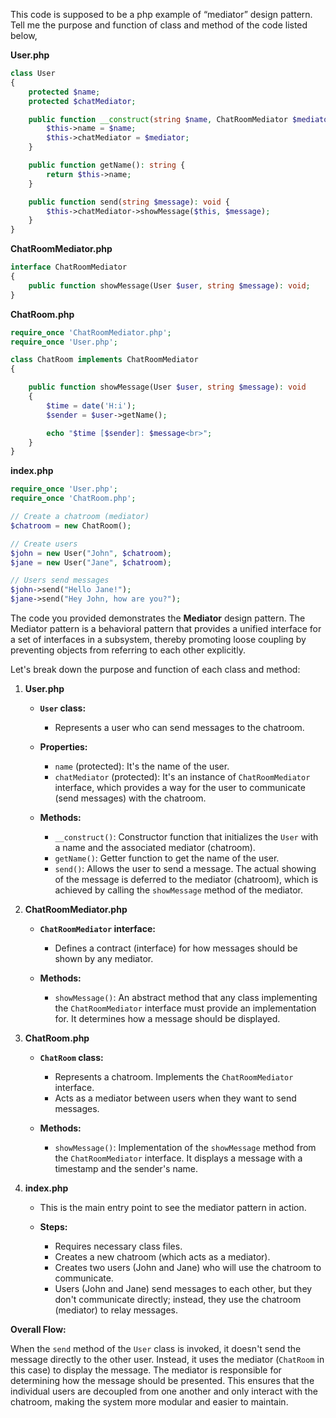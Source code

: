 This code is supposed to be a php example of “mediator” design pattern. Tell me the purpose and function of class and method of the code listed below,

**User.php**

```php
class User
{
    protected $name;
    protected $chatMediator;

    public function __construct(string $name, ChatRoomMediator $mediator) {
        $this->name = $name;
        $this->chatMediator = $mediator;
    }

    public function getName(): string {
        return $this->name;
    }

    public function send(string $message): void {
        $this->chatMediator->showMessage($this, $message);
    }
}
```

**ChatRoomMediator.php**

```php
interface ChatRoomMediator
{
    public function showMessage(User $user, string $message): void;
}
```


**ChatRoom.php**

```php
require_once 'ChatRoomMediator.php';
require_once 'User.php';

class ChatRoom implements ChatRoomMediator
{

    public function showMessage(User $user, string $message): void
    {
        $time = date('H:i');
        $sender = $user->getName();

        echo "$time [$sender]: $message<br>";
    }
}
```

**index.php**

```php
require_once 'User.php';
require_once 'ChatRoom.php';

// Create a chatroom (mediator)
$chatroom = new ChatRoom();

// Create users
$john = new User("John", $chatroom);
$jane = new User("Jane", $chatroom);

// Users send messages
$john->send("Hello Jane!");
$jane->send("Hey John, how are you?");
```


The code you provided demonstrates the **Mediator** design pattern. The Mediator pattern is a behavioral pattern that provides a unified interface for a set of interfaces in a subsystem, thereby promoting loose coupling by preventing objects from referring to each other explicitly.

Let's break down the purpose and function of each class and method:

1. **User.php**

    - **`User` class:**
        - Represents a user who can send messages to the chatroom.
        
    - **Properties:**
        - `name` (protected): It's the name of the user.
        - `chatMediator` (protected): It's an instance of `ChatRoomMediator` interface, which provides a way for the user to communicate (send messages) with the chatroom.
        
    - **Methods:**
        - `__construct()`: Constructor function that initializes the `User` with a name and the associated mediator (chatroom).
        - `getName()`: Getter function to get the name of the user.
        - `send()`: Allows the user to send a message. The actual showing of the message is deferred to the mediator (chatroom), which is achieved by calling the `showMessage` method of the mediator.
        
2. **ChatRoomMediator.php**

    - **`ChatRoomMediator` interface:**
        - Defines a contract (interface) for how messages should be shown by any mediator.
        
    - **Methods:**
        - `showMessage()`: An abstract method that any class implementing the `ChatRoomMediator` interface must provide an implementation for. It determines how a message should be displayed.

3. **ChatRoom.php**

    - **`ChatRoom` class:**
        - Represents a chatroom. Implements the `ChatRoomMediator` interface.
        - Acts as a mediator between users when they want to send messages.
        
    - **Methods:**
        - `showMessage()`: Implementation of the `showMessage` method from the `ChatRoomMediator` interface. It displays a message with a timestamp and the sender's name.
        
4. **index.php**

    - This is the main entry point to see the mediator pattern in action.
    
    - **Steps:**
        - Requires necessary class files.
        - Creates a new chatroom (which acts as a mediator).
        - Creates two users (John and Jane) who will use the chatroom to communicate.
        - Users (John and Jane) send messages to each other, but they don't communicate directly; instead, they use the chatroom (mediator) to relay messages.

**Overall Flow:**

When the `send` method of the `User` class is invoked, it doesn't send the message directly to the other user. Instead, it uses the mediator (`ChatRoom` in this case) to display the message. The mediator is responsible for determining how the message should be presented. This ensures that the individual users are decoupled from one another and only interact with the chatroom, making the system more modular and easier to maintain.


